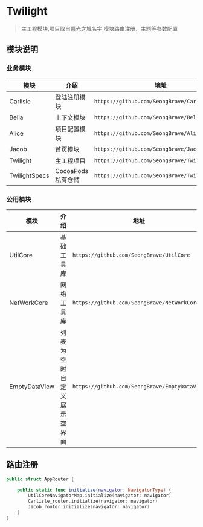 # Twilight

> 主工程模块,项目取自暮光之城名字
> 模块路由注册、主题等参数配置

## 模块说明

### 业务模块

| 模块          | 介绍               | 地址                                          |
| ------------- | ------------------ | --------------------------------------------- |
| Carlisle      | 登陆注册模块       | `https://github.com/SeongBrave/Carlisle.git`  |
| Bella         | 上下文模块         | `https://github.com/SeongBrave/Bella.git`     |
| Alice         | 项目配置模块       | `https://github.com/SeongBrave/Alice.git`     |
| Jacob         | 首页模块           | `https://github.com/SeongBrave/Jacob`         |
| Twilight      | 主工程项目         | `https://github.com/SeongBrave/Twilight.git`  |
| TwilightSpecs | CocoaPods 私有仓储 | `https://github.com/SeongBrave/TwilightSpecs` |

### 公用模块

| 模块          | 介绍                       | 地址                                          |
| ------------- | -------------------------- | --------------------------------------------- |
| UtilCore      | 基础工具库                 | `https://github.com/SeongBrave/UtilCore`      |
| NetWorkCore   | 网络工具库                 | `https://github.com/SeongBrave/NetWorkCore`   |
| EmptyDataView | 列表为空时自定义展示空界面 | `https://github.com/SeongBrave/EmptyDataView` |

## 路由注册

```Swift
public struct AppRouter {

    public static func initialize(navigator: NavigatorType) {
        UtilCoreNavigatorMap.initialize(navigator: navigator)
        Carlisle_router.initialize(navigator: navigator)
        Jacob_router.initialize(navigator: navigator)
    }
}
```
